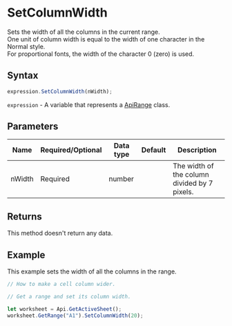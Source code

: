 # SetColumnWidth

Sets the width of all the columns in the current range.\
One unit of column width is equal to the width of one character in the Normal style.\
For proportional fonts, the width of the character 0 (zero) is used.

## Syntax

```javascript
expression.SetColumnWidth(nWidth);
```

`expression` - A variable that represents a [ApiRange](../ApiRange.md) class.

## Parameters

| **Name** | **Required/Optional** | **Data type** | **Default** | **Description** |
| ------------- | ------------- | ------------- | ------------- | ------------- |
| nWidth | Required | number |  | The width of the column divided by 7 pixels. |

## Returns

This method doesn't return any data.

## Example

This example sets the width of all the columns in the range.

```javascript editor-xlsx
// How to make a cell column wider.

// Get a range and set its column width.

let worksheet = Api.GetActiveSheet();
worksheet.GetRange("A1").SetColumnWidth(20);
```
